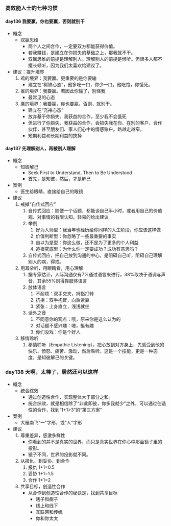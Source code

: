 ### 高效能人士的七种习惯 ###
#### day136 我要赢，你也要赢，否则就别干 ####
- 概念
	- 双赢思维
		- 两个人之间合作，一定要双方都能获得价值。
		- 若我赚钱，是建立在你损失的基础之上，那我就不干。
		- 双赢思维的前提是理解别人。理解别人的前提是倾听。但很多人都不擅长倾听，因为我们太喜欢给建议了。
- 建议：提升境界
	1. 鸡的境界：我要赢。更重要的是你要输
		- 建立在“稀缺心态”，他多吃一口，你少一口。他吃饱，你饿死。
	2. 雀的境界：我要赢。若因此你输了，别怪我
		- 最常见的心态
	3. 鹰的境界：我要赢，你也要赢。否则，就别干。
		- 建立在“充裕心态”
		- 放弃基于你损失、我获益的合作，至少我不会饿死
		- 但进行了你损失、我获益的合作，会损失我在你、在别的客户、合作伙伴，甚至朋友们、家人们心中的情感账户。路越走越窄。
		- 短期利益和长期利益的抉择

#### day137 先理解别人，再被别人理解 ####
- 概念
	- 知彼解己
		- Seek First to Understand, Then to Be Understood
		- 首先，是知彼，然后，才是解己
- 案例
	- 医生给眼睛，直接给自己的眼镜
- 建议
	1. 戒掉“自传式回应”
		1. 自传式回应：随便一个话题，都能谈自己半小时，或者用自己的价值观、对事情的有限认知，轻易的给出建议
		1. 举例
			1. 好为人师型：我当年也经历给你同样的人生阶段，你应该这样做
			2. 价值判断型：你忽略了一些最重要的事实
			3. 自以为是型：你这么做，还不是为了更多的个人利益
			4. 追根究底型：为什么你一定要成功？成功有意思吗？
		2. 自传式回应，把自己放到沟通的中心，是阻碍自己听，阻碍自己理解别人的病，得戒。
	2. 用耳朵听，用眼睛看，用心理解
		1. 据专家估计，人际沟通仅有7%通过语言来进行，38%取决于语调与声音，其余55%则得靠肢体语言
		2. 肢体语言
			1. 不耐烦：双手交夹，拇指打转
			2. 抗拒：双手抱臂，向后紧靠
			3. 紧张：上身直立，浅浅就坐
		3. 话外之音
			1. 不同意你的观点：哦，原来你是这么认为的
			2. 对话题不感兴趣：嗯，挺有趣
			3. 你们没戏：你是个好人
	3. 移情聆听
		1. 移情聆听（Empathic Listening），把心放到对方身上，先感受到他的快乐、愤怒、痛苦、激动，然后聆听。这是一个技能，更是一种态度，是知彼解己的关键。

### day138 天啊，太棒了，居然还可以这样 ###
- 概念
	- 统合综效
		- 通过创造性合作，实现整体大于部分之和。
		- 统合综效，就是相信除了“非此即彼，你多我就少”之外，可以通过创造性的合作，找到“1+1>3”的“第三方案”
- 案例
	- 大雁南飞“一”字形，或“人”字形
- 建议
	1. 尊重差异，感激多样性
		- 你看到的并不是真实的世界，而只是真实世界在你心中那面镜子里的投影。
		- 镜子不同，世界的投影就不同。
	2. 从报仇、到妥协、到合作
		1. 报仇 1+1=0.5
		2. 妥协 1+1=1.5
		3. 合作 1+1=2
	3. 共享目标，创造性合作
		- 从合作到创造性合作的秘诀是，找到共享目标
			- 瞎子和瘸子
			- 线上和线下
			- 互联网和传统
			- 你和你太太


